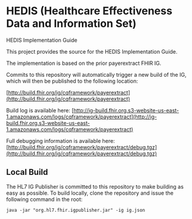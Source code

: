 # HEDIS (Healthcare Effectiveness Data and Information Set)

HEDIS Implementation Guide

This project provides the source for the HEDIS Implementation Guide.

The implementation is based on the prior payerextract FHIR IG.

Commits to this repository will automatically trigger a new build of the IG, which will then be published to the following location:

[http://build.fhir.org/ig/cqframework/payerextract](http://build.fhir.org/ig/cqframework/payerextract)

Build log is available here:
[http://ig-build.fhir.org.s3-website-us-east-1.amazonaws.com/logs/cqframework/payerextract](http://ig-build.fhir.org.s3-website-us-east-1.amazonaws.com/logs/cqframework/payerextract)

Full debugging information is available here:
[http://build.fhir.org/ig/cqframework/payerextract/debug.tgz](http://build.fhir.org/ig/cqframework/payerextract/debug.tgz)

## Local Build

The HL7 IG Publisher is committed to this repository to make building as easy as possible. To build locally, clone the repository and issue the following command in the root:

    java -jar "org.hl7.fhir.igpublisher.jar" -ig ig.json